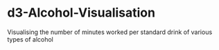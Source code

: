 # d3-Alcohol-Visualisation
Visualising the number of minutes worked per standard drink of various types of alcohol
